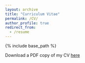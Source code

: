 ```yaml
---
layout: archive
title: "Curriculum Vitae"
permalink: /CV/
author_profile: true
redirect_from:
  - /resume
---
```


{% include base_path %}



Download a PDF copy of my CV [here](/files/CV_Yuheng_ZHAO_202206.pdf)


